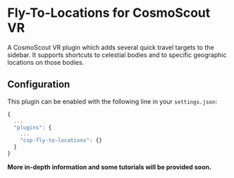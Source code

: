 # Fly-To-Locations for CosmoScout VR

A CosmoScout VR plugin which adds several quick travel targets to the sidebar. It supports shortcuts to celestial bodies and to specific geographic locations on those bodies.

## Configuration

This plugin can be enabled with the following line in your `settings.json`:

```javascript
{
  ...
  "plugins": {
    ...
    "csp-fly-to-locations": {}
  }
}
```

**More in-depth information and some tutorials will be provided soon.**

